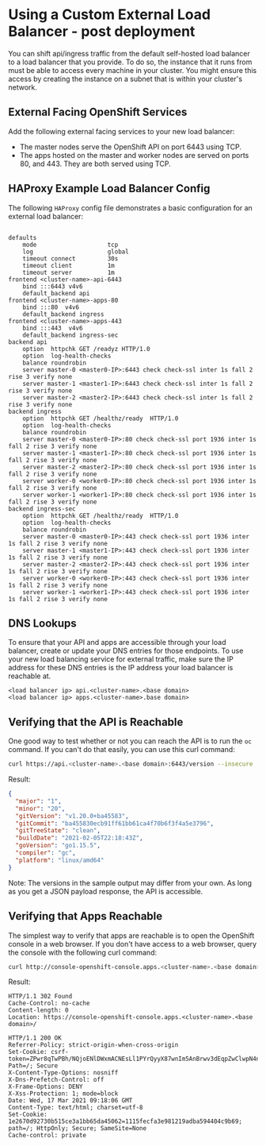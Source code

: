 # Using a Custom External Load Balancer - post deployment

You can shift api/ingress traffic from the default self-hosted load balancer to a load balancer that you provide. To do so, the instance that it runs from must be able to access every machine in your cluster. You might ensure this access by creating the instance on a subnet that is within your cluster's network.

## External Facing OpenShift Services

Add the following external facing services to your new load balancer:

- The master nodes serve the OpenShift API on port 6443 using TCP.
- The apps hosted on the master and worker nodes are served on ports 80, and 443. They are both served using TCP.

## HAProxy Example Load Balancer Config

The following `HAProxy` config file demonstrates a basic configuration for an external load balancer:

```haproxy

defaults
    mode                    tcp
    log                     global
    timeout connect         30s
    timeout client          1m
    timeout server          1m
frontend <cluster-name>-api-6443
    bind :::6443 v4v6
    default_backend api
frontend <cluster-name>-apps-80
    bind :::80  v4v6
    default_backend ingress
frontend <cluster-name>-apps-443
    bind :::443  v4v6
    default_backend ingress-sec
backend api
    option  httpchk GET /readyz HTTP/1.0
    option  log-health-checks
    balance roundrobin
    server master-0 <master0-IP>:6443 check check-ssl inter 1s fall 2 rise 3 verify none
    server master-1 <master1-IP>:6443 check check-ssl inter 1s fall 2 rise 3 verify none
    server master-2 <master2-IP>:6443 check check-ssl inter 1s fall 2 rise 3 verify none
backend ingress
    option  httpchk GET /healthz/ready  HTTP/1.0
    option  log-health-checks
    balance roundrobin
    server master-0 <master0-IP>:80 check check-ssl port 1936 inter 1s fall 2 rise 3 verify none
    server master-1 <master1-IP>:80 check check-ssl port 1936 inter 1s fall 2 rise 3 verify none
    server master-2 <master2-IP>:80 check check-ssl port 1936 inter 1s fall 2 rise 3 verify none
    server worker-0 <worker0-IP>:80 check check-ssl port 1936 inter 1s fall 2 rise 3 verify none
    server worker-1 <worker1-IP>:80 check check-ssl port 1936 inter 1s fall 2 rise 3 verify none
backend ingress-sec
    option  httpchk GET /healthz/ready  HTTP/1.0
    option  log-health-checks
    balance roundrobin
    server master-0 <master0-IP>:443 check check-ssl port 1936 inter 1s fall 2 rise 3 verify none
    server master-1 <master1-IP>:443 check check-ssl port 1936 inter 1s fall 2 rise 3 verify none
    server master-2 <master2-IP>:443 check check-ssl port 1936 inter 1s fall 2 rise 3 verify none
    server worker-0 <worker0-IP>:443 check check-ssl port 1936 inter 1s fall 2 rise 3 verify none
    server worker-1 <worker1-IP>:443 check check-ssl port 1936 inter 1s fall 2 rise 3 verify none
```

## DNS Lookups

To ensure that your API and apps are accessible through your load balancer, create or update your DNS entries for those endpoints. To use your new load balancing service for external traffic, make sure the IP address for these DNS entries is the IP address your load balancer is reachable at.

```dns
<load balancer ip> api.<cluster-name>.<base domain>
<load balancer ip> apps.<cluster-name>.base domain>
```

## Verifying that the API is Reachable

One good way to test whether or not you can reach the API is to run the `oc` command. If you can't do that easily, you can use this curl command:

```sh
curl https://api.<cluster-name>.<base domain>:6443/version --insecure
```

Result:

```json
{
  "major": "1",
  "minor": "20",
  "gitVersion": "v1.20.0+ba45583",
  "gitCommit": "ba455830ecb91ff61bb61ca4f70b6f3f4a5e3796",
  "gitTreeState": "clean",
  "buildDate": "2021-02-05T22:18:43Z",
  "goVersion": "go1.15.5",
  "compiler": "gc",
  "platform": "linux/amd64"
}
```

Note: The versions in the sample output may differ from your own. As long as you get a JSON payload response, the API is accessible.

## Verifying that Apps Reachable

The simplest way to verify that apps are reachable is to open the OpenShift console in a web browser. If you don't have access to a web browser, query the console with the following curl command:

```sh
curl http://console-openshift-console.apps.<cluster-name>.<base domain> -I -L --insecure
```


Result:

```http
HTTP/1.1 302 Found
Cache-Control: no-cache
Content-length: 0
Location: https://console-openshift-console.apps.<cluster-name>.<base domain>/

HTTP/1.1 200 OK
Referrer-Policy: strict-origin-when-cross-origin
Set-Cookie: csrf-token=ZPwr8qTwPBh/NQjoENlDWxmACNEsLl1PYrQyyX87wnIm5AnBrwv3dEqpZwClwpN4nWlGp2ufBh7KbM0ycwLQpQ==; Path=/; Secure
X-Content-Type-Options: nosniff
X-Dns-Prefetch-Control: off
X-Frame-Options: DENY
X-Xss-Protection: 1; mode=block
Date: Wed, 17 Mar 2021 09:18:06 GMT
Content-Type: text/html; charset=utf-8
Set-Cookie: 1e2670d92730b515ce3a1bb65da45062=1115fecfa3e981219adba594404c9b69; path=/; HttpOnly; Secure; SameSite=None
Cache-control: private
```

